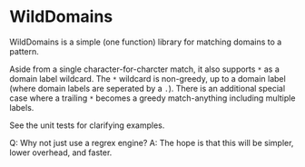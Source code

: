 # WildDomains
WildDomains is a simple (one function) library for matching domains to a pattern.

Aside from a single character-for-charcter match, it also supports ```*``` as a domain label wildcard.
The ```*``` wildcard is non-greedy, up to a domain label (where domain labels are seperated by a ```.```).
There is an additional special case where a trailing ```*``` becomes a greedy match-anything including multiple labels.

See the unit tests for clarifying examples.

Q: Why not just use a regrex engine?
A: The hope is that this will be simpler, lower overhead, and faster.
